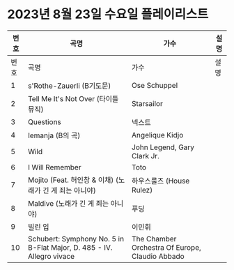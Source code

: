 # 2023년 8월 23일 수요일 플레이리스트

| 번호 | 곡명 | 가수 | 설명 |
|------|------|------|------|
| 번호 | 곡명 | 가수 | 설명 |
| 1 | s'Rothe-Zauerli (B기도문) | Ose Schuppel |  |
| 2 | Tell Me It's Not Over (타이틀 뮤직) | Starsailor |  |
| 3 | Questions | 넥스트 |  |
| 4 | Iemanja (B의 곡) | Angelique Kidjo |  |
| 5 | Wild | John Legend, Gary Clark Jr. |  |
| 6 | I Will Remember | Toto |  |
| 7 | Mojito (Feat. 허인창 & 이채) (노래가 긴 게 죄는 아니야) | 하우스룰즈 (House Rulez) |  |
| 8 | Maldive (노래가 긴 게 죄는 아니야) | 푸딩 |  |
| 9 | 빌린 입 | 이민휘 |  |
| 10 | Schubert: Symphony No. 5 in B-Flat Major, D. 485 - IV. Allegro vivace | The Chamber Orchestra Of Europe, Claudio Abbado |  |
